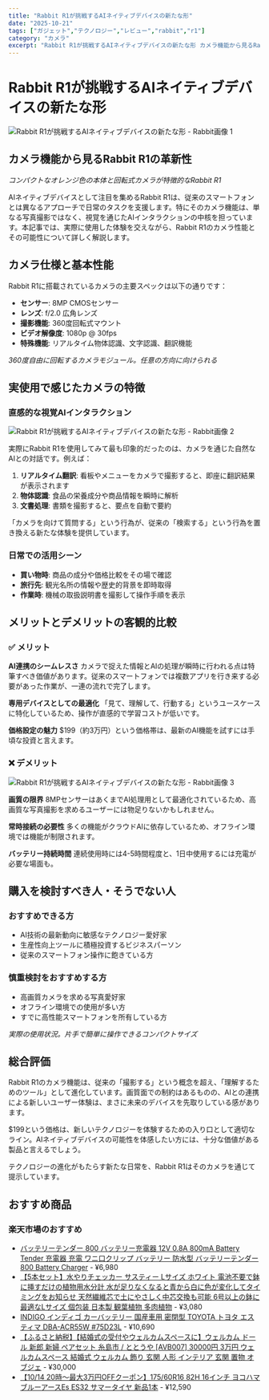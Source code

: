 ```yaml
---
title: "Rabbit R1が挑戦するAIネイティブデバイスの新たな形"
date: "2025-10-21"
tags: ["ガジェット","テクノロジー","レビュー","rabbit","r1"]
category: "カメラ"
excerpt: "Rabbit R1が挑戦するAIネイティブデバイスの新たな形 カメラ機能から見るRabbit R1の革新性 コンパクトなオレンジ色の本体と回転式カメラが特徴的なRabbit R1 AIネイティブデバイスとして注目を集めるRabbit R1は、従来のスマートフォンとは異なるアプローチで日常のタスクを支..."
---
```


# Rabbit R1が挑戦するAIネイティブデバイスの新たな形

![Rabbit R1が挑戦するAIネイティブデバイスの新たな形 - Rabbit画像 1](https://picsum.photos/id/220/800/600)



## カメラ機能から見るRabbit R1の革新性


*コンパクトなオレンジ色の本体と回転式カメラが特徴的なRabbit R1*

AIネイティブデバイスとして注目を集めるRabbit R1は、従来のスマートフォンとは異なるアプローチで日常のタスクを支援します。特にそのカメラ機能は、単なる写真撮影ではなく、視覚を通じたAIインタラクションの中核を担っています。本記事では、実際に使用した体験を交えながら、Rabbit R1のカメラ性能とその可能性について詳しく解説します。

## カメラ仕様と基本性能

Rabbit R1に搭載されているカメラの主要スペックは以下の通りです：

- **センサー**: 8MP CMOSセンサー
- **レンズ**: f/2.0 広角レンズ
- **撮影機能**: 360度回転式マウント
- **ビデオ解像度**: 1080p @ 30fps
- **特殊機能**: リアルタイム物体認識、文字認識、翻訳機能


*360度自由に回転するカメラモジュール。任意の方向に向けられる*

## 実使用で感じたカメラの特徴

### 直感的な視覚AIインタラクション



![Rabbit R1が挑戦するAIネイティブデバイスの新たな形 - Rabbit画像 2](https://picsum.photos/id/230/800/600)


実際にRabbit R1を使用してみて最も印象的だったのは、カメラを通じた自然なAIとの対話です。例えば：

1. **リアルタイム翻訳**: 看板やメニューをカメラで撮影すると、即座に翻訳結果が表示されます
2. **物体認識**: 食品の栄養成分や商品情報を瞬時に解析
3. **文書処理**: 書類を撮影すると、要点を自動で要約

「カメラを向けて質問する」という行為が、従来の「検索する」という行為を置き換える新たな体験を提供しています。

### 日常での活用シーン

- **買い物時**: 商品の成分や価格比較をその場で確認
- **旅行先**: 観光名所の情報や歴史的背景を即時取得
- **作業時**: 機械の取扱説明書を撮影して操作手順を表示

## メリットとデメリットの客観的比較

### ✅ メリット

**AI連携のシームレスさ**
カメラで捉えた情報とAIの処理が瞬時に行われる点は特筆すべき価値があります。従来のスマートフォンでは複数アプリを行き来する必要があった作業が、一連の流れで完了します。

**専用デバイスとしての最適化**
「見て、理解して、行動する」というユースケースに特化しているため、操作が直感的で学習コストが低いです。

**価格設定の魅力**
$199（約3万円）という価格帯は、最新のAI機能を試すには手頃な投資と言えます。

### ❌ デメリット


![Rabbit R1が挑戦するAIネイティブデバイスの新たな形 - Rabbit画像 3](https://picsum.photos/id/240/800/600)



**画質の限界**
8MPセンサーはあくまでAI処理用として最適化されているため、高画質な写真撮影を求めるユーザーには物足りないかもしれません。

**常時接続の必要性**
多くの機能がクラウドAIに依存しているため、オフライン環境では機能が制限されます。

**バッテリー持続時間**
連続使用時には4-5時間程度と、1日中使用するには充電が必要な場面も。

## 購入を検討すべき人・そうでない人

### おすすめできる方
- AI技術の最新動向に敏感なテクノロジー愛好家
- 生産性向上ツールに積極投資するビジネスパーソン
- 従来のスマートフォン操作に飽きている方

### 慎重検討をおすすめする方
- 高画質カメラを求める写真愛好家
- オフライン環境での使用が多い方
- すでに高性能スマートフォンを所有している方


*実際の使用状況。片手で簡単に操作できるコンパクトサイズ*

## 総合評価

Rabbit R1のカメラ機能は、従来の「撮影する」という概念を超え、「理解するためのツール」として進化しています。画質面での制約はあるものの、AIとの連携による新しいユーザー体験は、まさに未来のデバイスを先取りしている感があります。

$199という価格は、新しいテクノロジーを体験するための入り口として適切なライン。AIネイティブデバイスの可能性を体感したい方には、十分な価値がある製品と言えるでしょう。

テクノロジーの進化がもたらす新たな日常を、Rabbit R1はそのカメラを通じて提示しています。

<!-- アフィリエイト商品 -->
## おすすめ商品

### 楽天市場のおすすめ

- [バッテリーテンダー 800 バッテリー充電器 12V 0.8A 800mA Battery Tender 充電器 充電 ワニ口クリップ バッテリー 防水型 バッテリーテンダー800 Battery Charger](https://item.rakuten.co.jp/taroshop01/batterytender-01/?rafcid=wsc_i_is_1096528941688097201&m=1f454fb8.34705d0b.1f454fb9.255992fd&pc=1f454fb8.34705d0b.1f454fb9.255992fd) - ¥6,980
- [【5本セット】水やりチェッカー サスティー Lサイズ ホワイト 電池不要で鉢に挿すだけの植物用水分計 水が足りなくなると青から白に色が変化してタイミングをお知らせ 天然繊維芯で土にやさしく中芯交換も可能 6号以上の鉢に最適なLサイズ 個包装 日本製 観葉植物 多肉植物](https://item.rakuten.co.jp/goodys/10000052-copy/?rafcid=wsc_i_is_1096528941688097201&m=1f454fb8.34705d0b.1f454fb9.255992fd&pc=1f454fb8.34705d0b.1f454fb9.255992fd) - ¥3,080
- [INDIGO インディゴ カーバッテリー 国産車用 密閉型 TOYOTA トヨタ エスティマ DBA-ACR55W #75D23L](https://item.rakuten.co.jp/asg/rindigod23lt_0065/?rafcid=wsc_i_is_1096528941688097201&m=1f454fb8.34705d0b.1f454fb9.255992fd&pc=1f454fb8.34705d0b.1f454fb9.255992fd) - ¥10,690
- [【ふるさと納税】【結婚式の受付やウェルカムスペースに】ウェルカム ドール 新郎 新婦 ペアセット 糸島市 / ととうや [AVB007] 30000円 3万円 ウェルカムスペース 結婚式 ウェルカム 飾り 玄関 人形 インテリア 玄関 置物 オブジェ](https://item.rakuten.co.jp/f402303-itoshima/avb007/?rafcid=wsc_i_is_1096528941688097201&m=1f454fb8.34705d0b.1f454fb9.255992fd&pc=1f454fb8.34705d0b.1f454fb9.255992fd) - ¥30,000
- [【10/14 20時〜最大3万円OFFクーポン】175/60R16 82H 16インチ ヨコハマ ブルーアースEs ES32 サマータイヤ 新品1本](https://item.rakuten.co.jp/auc-konishitire/et019054/?rafcid=wsc_i_is_1096528941688097201&m=1f454fb8.34705d0b.1f454fb9.255992fd&pc=1f454fb8.34705d0b.1f454fb9.255992fd) - ¥12,590


